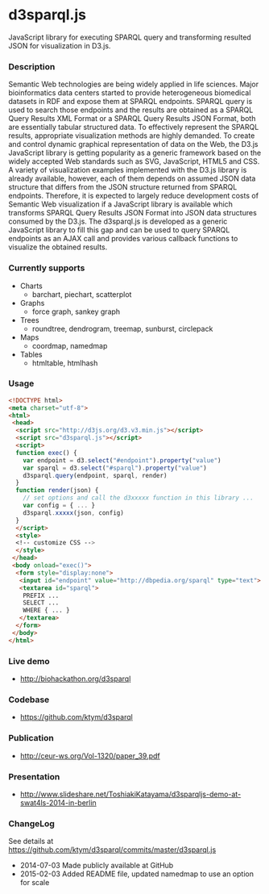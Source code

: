 d3sparql.js
===========

JavaScript library for executing SPARQL query and transforming resulted JSON for visualization in D3.js.

### Description

Semantic Web technologies are being widely applied in life sciences. Major bioinformatics data centers started to provide heterogeneous biomedical datasets in RDF and expose them at SPARQL endpoints. SPARQL query is used to search those endpoints and the results are obtained as a SPARQL Query Results XML Format or a SPARQL Query Results JSON Format, both are essentially tabular structured data. To effectively represent the SPARQL results, appropriate visualization methods are highly demanded. To create and control dynamic graphical representation of data on the Web, the D3.js JavaScript library is getting popularity as a generic framework based on the widely accepted Web standards such as SVG, JavaScript, HTML5 and CSS. A variety of visualization examples implemented with the D3.js library is already available, however, each of them depends on assumed JSON data structure that differs from the JSON structure returned from SPARQL endpoints. Therefore, it is expected to largely reduce development costs of Semantic Web visualization if a JavaScript library is available which transforms SPARQL Query Results JSON Format into JSON data structures consumed by the D3.js. The d3sparql.js is developed as a generic JavaScript library to fill this gap and can be used to query SPARQL endpoints as an AJAX call and provides various callback functions to visualize the obtained results.

### Currently supports

* Charts
  * barchart, piechart, scatterplot
* Graphs
  * force graph, sankey graph
* Trees
  * roundtree, dendrogram, treemap, sunburst, circlepack
* Maps
  * coordmap, namedmap
* Tables
  * htmltable, htmlhash

### Usage

```html
<!DOCTYPE html>
<meta charset="utf-8">
<html>
 <head>
  <script src="http://d3js.org/d3.v3.min.js"></script>
  <script src="d3sparql.js"></script>
  <script>
  function exec() {
    var endpoint = d3.select("#endpoint").property("value")
    var sparql = d3.select("#sparql").property("value")
    d3sparql.query(endpoint, sparql, render)
  }
  function render(json) {
    // set options and call the d3xxxxx function in this library ...
    var config = { ... }
    d3sparql.xxxxx(json, config)
  }
  </script>
  <style>
  <!-- customize CSS -->
  </style>
 </head>
 <body onload="exec()">
  <form style="display:none">
   <input id="endpoint" value="http://dbpedia.org/sparql" type="text">
   <textarea id="sparql">
    PREFIX ...
    SELECT ...
    WHERE { ... }
   </textarea>
  </form>
 </body>
</html>
```

### Live demo

* http://biohackathon.org/d3sparql

### Codebase

* https://github.com/ktym/d3sparql

### Publication

* http://ceur-ws.org/Vol-1320/paper_39.pdf

### Presentation

* http://www.slideshare.net/ToshiakiKatayama/d3sparqljs-demo-at-swat4ls-2014-in-berlin

### ChangeLog

See details at https://github.com/ktym/d3sparql/commits/master/d3sparql.js

* 2014-07-03 Made publicly available at GitHub
* 2015-02-03 Added README file, updated namedmap to use an option for scale


